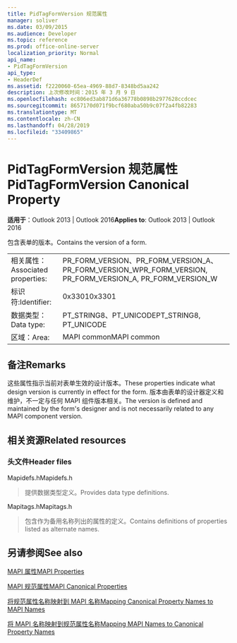 ```yaml
---
title: PidTagFormVersion 规范属性
manager: soliver
ms.date: 03/09/2015
ms.audience: Developer
ms.topic: reference
ms.prod: office-online-server
localization_priority: Normal
api_name:
- PidTagFormVersion
api_type:
- HeaderDef
ms.assetid: f2220060-65ea-4969-88d7-8348bd5aa242
description: 上次修改时间：2015 年 3 月 9 日
ms.openlocfilehash: ec806ed3ab871d6a36778b0898b2977628ccdcec
ms.sourcegitcommit: 8657170d071f9bcf680aba50b9c07f2a4fb82283
ms.translationtype: MT
ms.contentlocale: zh-CN
ms.lasthandoff: 04/28/2019
ms.locfileid: "33409865"
---
```

# <a name="pidtagformversion-canonical-property"></a><span data-ttu-id="fc637-103">PidTagFormVersion 规范属性</span><span class="sxs-lookup"><span data-stu-id="fc637-103">PidTagFormVersion Canonical Property</span></span>

  
  
<span data-ttu-id="fc637-104">**适用于**：Outlook 2013 | Outlook 2016</span><span class="sxs-lookup"><span data-stu-id="fc637-104">**Applies to**: Outlook 2013 | Outlook 2016</span></span> 
  
<span data-ttu-id="fc637-105">包含表单的版本。</span><span class="sxs-lookup"><span data-stu-id="fc637-105">Contains the version of a form.</span></span> 
  
|||
|:-----|:-----|
|<span data-ttu-id="fc637-106">相关属性：</span><span class="sxs-lookup"><span data-stu-id="fc637-106">Associated properties:</span></span>  <br/> |<span data-ttu-id="fc637-107">PR_FORM_VERSION、PR_FORM_VERSION_A、PR_FORM_VERSION_W</span><span class="sxs-lookup"><span data-stu-id="fc637-107">PR_FORM_VERSION, PR_FORM_VERSION_A, PR_FORM_VERSION_W</span></span>  <br/> |
|<span data-ttu-id="fc637-108">标识符:</span><span class="sxs-lookup"><span data-stu-id="fc637-108">Identifier:</span></span>  <br/> |<span data-ttu-id="fc637-109">0x3301</span><span class="sxs-lookup"><span data-stu-id="fc637-109">0x3301</span></span>  <br/> |
|<span data-ttu-id="fc637-110">数据类型：</span><span class="sxs-lookup"><span data-stu-id="fc637-110">Data type:</span></span>  <br/> |<span data-ttu-id="fc637-111">PT_STRING8、PT_UNICODE</span><span class="sxs-lookup"><span data-stu-id="fc637-111">PT_STRING8, PT_UNICODE</span></span>  <br/> |
|<span data-ttu-id="fc637-112">区域：</span><span class="sxs-lookup"><span data-stu-id="fc637-112">Area:</span></span>  <br/> |<span data-ttu-id="fc637-113">MAPI common</span><span class="sxs-lookup"><span data-stu-id="fc637-113">MAPI common</span></span>  <br/> |
   
## <a name="remarks"></a><span data-ttu-id="fc637-114">备注</span><span class="sxs-lookup"><span data-stu-id="fc637-114">Remarks</span></span>

<span data-ttu-id="fc637-115">这些属性指示当前对表单生效的设计版本。</span><span class="sxs-lookup"><span data-stu-id="fc637-115">These properties indicate what design version is currently in effect for the form.</span></span> <span data-ttu-id="fc637-116">版本由表单的设计器定义和维护，不一定与任何 MAPI 组件版本相关。</span><span class="sxs-lookup"><span data-stu-id="fc637-116">The version is defined and maintained by the form's designer and is not necessarily related to any MAPI component version.</span></span> 
  
## <a name="related-resources"></a><span data-ttu-id="fc637-117">相关资源</span><span class="sxs-lookup"><span data-stu-id="fc637-117">Related resources</span></span>

### <a name="header-files"></a><span data-ttu-id="fc637-118">头文件</span><span class="sxs-lookup"><span data-stu-id="fc637-118">Header files</span></span>

<span data-ttu-id="fc637-119">Mapidefs.h</span><span class="sxs-lookup"><span data-stu-id="fc637-119">Mapidefs.h</span></span>
  
> <span data-ttu-id="fc637-120">提供数据类型定义。</span><span class="sxs-lookup"><span data-stu-id="fc637-120">Provides data type definitions.</span></span>
    
<span data-ttu-id="fc637-121">Mapitags.h</span><span class="sxs-lookup"><span data-stu-id="fc637-121">Mapitags.h</span></span>
  
> <span data-ttu-id="fc637-122">包含作为备用名称列出的属性的定义。</span><span class="sxs-lookup"><span data-stu-id="fc637-122">Contains definitions of properties listed as alternate names.</span></span>
    
## <a name="see-also"></a><span data-ttu-id="fc637-123">另请参阅</span><span class="sxs-lookup"><span data-stu-id="fc637-123">See also</span></span>



[<span data-ttu-id="fc637-124">MAPI 属性</span><span class="sxs-lookup"><span data-stu-id="fc637-124">MAPI Properties</span></span>](mapi-properties.md)
  
[<span data-ttu-id="fc637-125">MAPI 规范属性</span><span class="sxs-lookup"><span data-stu-id="fc637-125">MAPI Canonical Properties</span></span>](mapi-canonical-properties.md)
  
[<span data-ttu-id="fc637-126">将规范属性名称映射到 MAPI 名称</span><span class="sxs-lookup"><span data-stu-id="fc637-126">Mapping Canonical Property Names to MAPI Names</span></span>](mapping-canonical-property-names-to-mapi-names.md)
  
[<span data-ttu-id="fc637-127">将 MAPI 名称映射到规范属性名称</span><span class="sxs-lookup"><span data-stu-id="fc637-127">Mapping MAPI Names to Canonical Property Names</span></span>](mapping-mapi-names-to-canonical-property-names.md)

